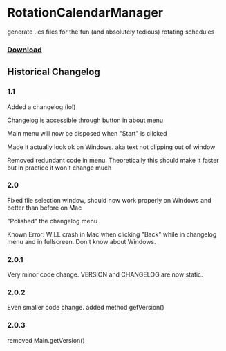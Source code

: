 # RotationCalendarManager
generate .ics files for the fun (and absolutely tedious) rotating schedules

### [Download](https://github.com/Rex-tc/RotationCalendarGenerator/releases/tag/Release)


## Historical Changelog

### 1.1

Added a changelog (lol)

Changelog is accessible through button in about menu

Main menu will now be disposed when "Start" is clicked

Made it actually look ok on Windows. aka text not clipping out of window

Removed redundant code in menu. Theoretically this should make it faster but in practice it won't change much


### 2.0

Fixed file selection window, should now work properly on Windows and better than before on Mac

"Polished" the changelog menu

Known Error: WILL crash in Mac when clicking "Back" while in changelog menu and in fullscreen. Don't know about Windows.


### 2.0.1

Very minor code change. VERSION and CHANGELOG are now static.


### 2.0.2

Even smaller code change. added method getVersion()


### 2.0.3

removed Main.getVersion()
